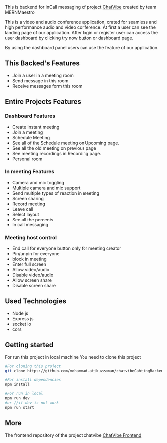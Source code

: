 This is backend for inCall messaging of project [ChatVibe](https://chat-vibe-ashy.vercel.app) created by team MERNMaestro

This is a video and audio conference application, crated for seamless and high performance audio and video conference. At first a user can see the landing page of our application. After login or register user can access the user dashboard by clicking try now button or dashboard page. 

By using the dashboard panel users can use the feature of our application.

## This Backed's Features
* Join a user in a meeting room
* Send message in this room
* Receive messages form this room



## Entire Projects Features
### Dashboard Features
* Create Instant meeting
* Join a meeting
* Schedule Meeting
* See all of the Schedule meeting on Upcoming page.
* See all the old meeting on previous page
* See meeting recordings in Recording page.
* Personal room

### In meeting Features
* Camera and mic toggling
* Multiple camera and mic support
* Send multiple types of reaction in meeting
* Screen sharing
* Record meeting
* Leave call
* Select layout
* See all the percents
* In call messaging

### Meeting host control
* End call for everyone button only for meeting creator
* Pin/unpin for everyone
* block in meeting
* Enter full screen
* Allow video/audio
* Disable video/audio
* Allow screen share
* Disable screen share


##   Used Technologies
* Node js
* Express js
* socket io
* cors

## Getting started
 For run this project in local machine You need to clone this project
 ```bash
 #For cloning this project
 git clone https://github.com/mohammad-atikuzzaman/chatvibeCahtingBackend.git
 ```
 
 ```bash
 #For install dependencies
 npm install 
 ```
 ```bash
 #For run in local
 npm run dev
 #or //if dev is not work
 npm run start 
 ```


 ## More
 The frontend repository of the project chatvibe
 [ChatVibe Frontend](https://github.com/md-nasim-mondal/chatVibe)
 


